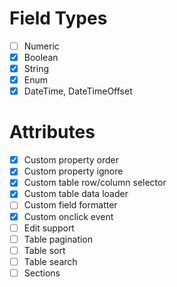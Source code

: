 # Field Types

* [ ] Numeric
* [x] Boolean
* [x] String
* [x] Enum
* [x] DateTime, DateTimeOffset

# Attributes

* [x] Custom property order
* [x] Custom property ignore
* [x] Custom table row/column selector
* [x] Custom table data loader
* [ ] Custom field formatter
* [x] Custom onclick event
* [ ] Edit support
* [ ] Table pagination
* [ ] Table sort
* [ ] Table search
* [ ] Sections